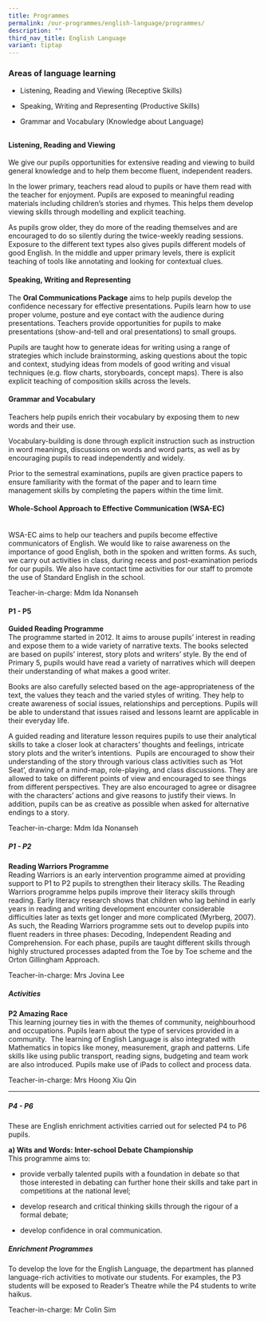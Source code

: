 ```yaml
---
title: Programmes
permalink: /our-programmes/english-language/programmes/
description: ""
third_nav_title: English Language
variant: tiptap
---
```

<h3><strong>Areas of language learning</strong></h3><ul data-tight="true" class="tight"><li><p>Listening, Reading and Viewing (Receptive Skills)</p></li><li><p>Speaking, Writing and Representing (Productive Skills)</p></li><li><p>Grammar and Vocabulary (Knowledge about Language)</p><h2></h2></li></ul><h4><strong>Listening, Reading and Viewing</strong></h4><p>We give our pupils opportunities for extensive reading and viewing to build general knowledge and to help them become fluent, independent readers.</p><p>In the lower primary, teachers read aloud to pupils or have them read with the teacher for enjoyment. Pupils are exposed to meaningful reading materials including children’s stories and rhymes. This helps them develop viewing skills through modelling and explicit teaching.</p><p>As pupils grow older, they do more of the reading themselves and are encouraged to do so silently during the twice-weekly reading sessions. Exposure to the different text types also gives pupils different models of good English. In the middle and upper primary levels, there is explicit teaching of tools like annotating and looking for contextual clues.</p><h4><strong>Speaking, Writing and Representing</strong></h4><p>The&nbsp;<strong>Oral Communications Package</strong>&nbsp;aims to help pupils develop the confidence necessary for effective presentations. Pupils learn how to use proper volume, posture and eye contact with the audience during presentations. Teachers provide opportunities for pupils to make presentations (show-and-tell and oral presentations) to small groups.</p><p>Pupils are taught how to generate ideas for writing using a range of strategies which include brainstorming, asking questions about the topic and context, studying ideas from models of good writing and visual techniques (e.g. flow charts, storyboards, concept maps). There is also explicit teaching of composition skills across the levels.</p><h4><strong>Grammar and Vocabulary</strong></h4><p>Teachers help pupils enrich their vocabulary by exposing them to new words and their use.</p><p>Vocabulary-building is done through explicit instruction such as instruction in word meanings, discussions on words and word parts, as well as by encouraging pupils to read independently and widely.</p><p>Prior to the semestral examinations, pupils are given practice papers to ensure familiarity with the format of the paper and to learn time management skills by completing the papers within the time limit.</p><h4><strong>Whole-School Approach to Effective Communication (WSA-EC)</strong></h4><p><br>WSA-EC aims to help our teachers and pupils become effective communicators of English. We would like to raise awareness on the importance of good English, both in the spoken and written forms.&nbsp;As such, we carry out activities in class, during recess and post-examination periods for our pupils.&nbsp;We also have contact time activities for our staff to promote the use of Standard English in the school.</p><p>Teacher-in-charge: Mdm Ida Nonanseh</p><h4><strong>P1 - P5</strong></h4><p><strong>Guided Reading Programme</strong><br>The programme started in 2012. It aims to arouse pupils’ interest in reading and expose them to&nbsp;a wide variety of narrative texts. The books selected are based on pupils’ interest, story plots&nbsp;and writers’ style. By the end of Primary 5, pupils would have read a variety of narratives which will deepen their understanding of what makes a good writer.</p><p>Books are also carefully selected based on the age-appropriateness of the text, the values they&nbsp;teach and the varied styles of writing. They help to create awareness of social issues,&nbsp;relationships and perceptions. Pupils will be able to understand that issues raised and lessons&nbsp;learnt are applicable in their everyday life.</p><p>A guided reading and literature lesson requires pupils to use their analytical skills to take a closer&nbsp;look at characters’ thoughts and feelings, intricate story plots and the writer’s intentions. &nbsp;Pupils&nbsp;are encouraged to show their understanding of the story through various class activities such as&nbsp;‘Hot Seat’, drawing of a mind-map, role-playing, and class discussions. They are allowed to take&nbsp;on different points of view and encouraged to see things from different perspectives. They are&nbsp;also encouraged to agree or disagree with the characters’ actions and give reasons to justify&nbsp;their views. In addition, pupils can be as creative as possible when asked for alternative endings&nbsp;to a story.</p><p>Teacher-in-charge: Mdm Ida Nonanseh</p><h5><strong>P1 - P2</strong></h5><p><strong>Reading Warriors Programme</strong><br>Reading Warriors is an early intervention programme aimed at providing support to P1 to P2&nbsp;pupils to strengthen their literacy skills. The Reading Warriors programme helps pupils improve&nbsp;their literacy skills through reading. Early literacy research shows that children who lag behind in early years in reading and writing development encounter considerable difficulties later as texts&nbsp;get longer and more complicated (Myrberg, 2007). As such, the Reading Warriors programme&nbsp;sets out to develop pupils into fluent readers in three phases: Decoding, Independent Reading&nbsp;and Comprehension. For each phase, pupils are taught different skills through highly structured&nbsp;processes adapted from the Toe by Toe scheme and the Orton Gillingham Approach.</p><p>Teacher-in-charge: Mrs Jovina Lee</p><h5><strong>Activities</strong></h5><p><strong>P2 Amazing Race</strong><br>This learning journey ties in with the themes of community, neighbourhood and occupations. Pupils learn about the type of services provided in a community.&nbsp; The learning of English Language is also integrated with Mathematics in topics like money, measurement, graph and patterns. Life skills like using public transport, reading signs, budgeting and team work are also introduced. Pupils make use of iPads to collect and process data.</p><p>Teacher-in-charge: Mrs Hoong Xiu Qin</p><hr><h5><strong>P4 - P6</strong></h5><p>These are English enrichment activities carried out for selected P4 to P6 pupils.</p><p><strong>a)&nbsp;Wits and Words: Inter-school Debate Championship</strong><br>This programme aims to:</p><ul data-tight="true" class="tight"><li><p>provide verbally talented pupils with a foundation in debate so that those interested in debating can further hone their skills and take part in competitions at the national level;&nbsp;</p></li><li><p>develop research and critical thinking skills through the rigour of a formal debate;&nbsp;</p></li><li><p>develop confidence in oral communication.</p></li></ul><h5><strong>Enrichment Programmes</strong></h5><p>To develop the love for the English Language, the department has planned language-rich activities to motivate our students. For examples, the P3 students will be exposed to Reader’s Theatre while the P4 students to write haikus.</p><p>Teacher-in-charge: Mr Colin Sim</p>